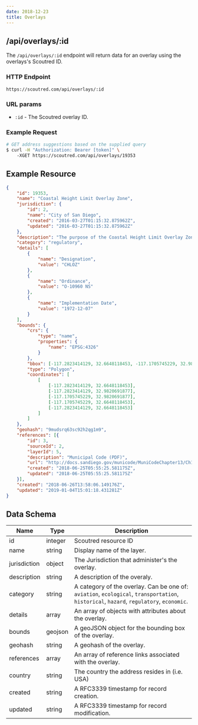 ```yaml
---
date: 2018-12-23
title: Overlays
---
```


## /api/overlays/:id

The `/api/overlays/:id` endpoint will return data for an overlay using the overlays's Scoutred ID.

### HTTP Endpoint

`https://scoutred.com/api/overlays/:id`

### URL params

* `:id` - The Scoutred overlay ID.

### Example Request

```bash
# GET address suggestions based on the supplied query
$ curl -H "Authorization: Bearer [token]" \ 
    -XGET https://scoutred.com/api/overlays/19353
```

## Example Resource

```json
{
    "id": 19353,
    "name": "Coastal Height Limit Overlay Zone",
    "jurisdiction": {
        "id": 2,
        "name": "City of San Diego",
        "created": "2016-03-27T01:15:32.875962Z",
        "updated": "2016-03-27T01:15:32.875962Z"
    },
    "description": "The purpose of the Coastal Height Limit Overlay Zone is to provide a supplemental height limit for specific coastal areas as enacted by the voters of the City of San Diego.",
    "category": "regulatory",
    "details": [
        {
            "name": "Designation",
            "value": "CHLOZ"
        }, 
        {
            "name": "Ordinance",
            "value": "O-10960 NS"
        },
        {
            "name": "Implementation Date",
            "value": "1972-12-07"
        }
    ],
    "bounds": {
        "crs": {
            "type": "name",
            "properties": {
                "name": "EPSG:4326"
            }
        },
        "bbox": [-117.2823414129, 32.6648118453, -117.1705745229, 32.9820691877],
        "type": "Polygon",
        "coordinates": [
            [
                [-117.2823414129, 32.6648118453],
                [-117.2823414129, 32.9820691877],
                [-117.1705745229, 32.9820691877],
                [-117.1705745229, 32.6648118453],
                [-117.2823414129, 32.6648118453]
            ]
        ]
    },
    "geohash": "9mudsrq63sc92h2qg1m9",
    "references": [{
        "id": 3,
        "sourceId": 2,
        "layerId": 5,
        "description": "Municipal Code (PDF)",
        "url": "http://docs.sandiego.gov/municode/MuniCodeChapter13/Ch13Art02Division05.pdf",
        "created": "2018-06-25T05:55:25.581175Z",
        "updated": "2018-06-25T05:55:25.581175Z"
    }],
    "created": "2018-06-26T13:58:06.149176Z",
    "updated": "2019-01-04T15:01:18.431281Z"
}
```


## Data Schema

| Name                      | Type      | Description                                                                          |
|-----------------------    |---------  |-----------------------------------------------------------------------------------   |
| id                        | integer   | Scoutred resource ID                                                                 |
| name                      | string    | Display name of the layer.                                                           |
| jurisdiction              | object    | The Jurisdiction that administer's the overlay.                                      |
| description               | string    | A description of the overaly.                                                        |
| category                  | string    | A category of the overlay. Can be one of: `aviation`, `ecological`, `transportation`, `historical`, `hazard`, `regulatory`, `economic`.|
| details                   | array     | An array of objects with attributes about the overlay.                               |
| bounds                    | geojson   | A geoJSON object for the bounding box of the overlay.                                |
| geohash                   | string    | A geohash of the overlay.                                                            |
| references                | array     | An array of reference links associated with the overlay.                             |
| country                   | string    | The country the address resides in (i.e. USA)                                        |
| created                   | string    | A RFC3339 timestamp for record creation.                                             |
| updated                   | string    | A RFC3339 timestamp for record modification.                                         |
